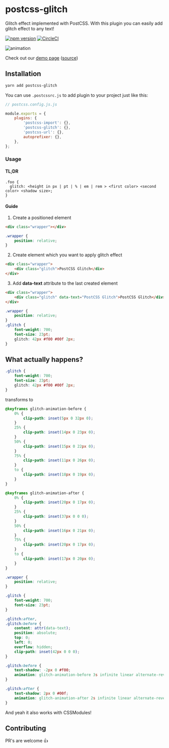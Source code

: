 # postcss-glitch

Glitch effect implemented with PostCSS. With this plugin you can easily add glitch effect to any text!

[![npm version](https://badge.fury.io/js/postcss-glitch.svg)](https://badge.fury.io/js/postcss-glitch)
[![CircleCI](https://circleci.com/gh/crftd/postcss-glitch/tree/master.svg?style=svg)](https://circleci.com/gh/crftd/postcss-glitch/tree/master.svg?style=svg)

![animation](http://g.recordit.co/COmXbvzGfg.gif)

Check out our [demo page](https://crftd.github.io/postcss-glitch/) ([source](https://github.com/crftd/postcss-glitch-demos))

## Installation

```bash
yarn add postcss-glitch
```

You can use `.postcssrc.js` to add plugin to your project just like this:

```javascript
// postcss.config.js.js

module.exports = {
	plugins: {
		'postcss-import': {},
		'postcss-glitch': {},
		'postcss-url': {},
		autoprefixer: {},
	},
};
```

### Usage

#### TL;DR

```
.foo {
  glitch: <height in px | pt | % | em | rem > <first color> <second color> <shadow size>;
}
```

#### Guide

1. Create a positioned element

```html
<div class="wrapper"></div>
```

```css
.wrapper {
	position: relative;
}
```

2. Create element which you want to apply glitch effect

```html
<div class="wrapper">
	<div class="glitch">PostCSS Glitch</div>
</div>
```

3. Add **data-text** attribute to the last created element

```html
<div class="wrapper">
	<div class="glitch" data-text="PostCSS Glitch">PostCSS Glitch</div>
</div>
```

```css
.wrapper {
	position: relative;
}
.glitch {
	font-weight: 700;
	font-size: 23pt;
	glitch: 42px #f00 #00f 2px;
}
```

## What actually happens?

```css
.glitch {
	font-weight: 700;
	font-size: 23pt;
	glitch: 42px #f00 #00f 2px;
}
```

transforms to

```css
@keyframes glitch-animation-before {
	0% {
		clip-path: inset(5px 0 32px 0);
	}
	25% {
		clip-path: inset(14px 0 23px 0);
	}
	50% {
		clip-path: inset(15px 0 22px 0);
	}
	75% {
		clip-path: inset(11px 0 26px 0);
	}
	to {
		clip-path: inset(18px 0 19px 0);
	}
}

@keyframes glitch-animation-after {
	0% {
		clip-path: inset(20px 0 17px 0);
	}
	25% {
		clip-path: inset(37px 0 0 0);
	}
	50% {
		clip-path: inset(16px 0 21px 0);
	}
	75% {
		clip-path: inset(20px 0 17px 0);
	}
	to {
		clip-path: inset(17px 0 20px 0);
	}
}

.wrapper {
	position: relative;
}

.glitch {
	font-weight: 700;
	font-size: 23pt;
}

.glitch:after,
.glitch:before {
	content: attr(data-text);
	position: absolute;
	top: 0;
	left: 0;
	overflow: hidden;
	clip-path: inset(42px 0 0 0);
}

.glitch:before {
	text-shadow: -2px 0 #f00;
	animation: glitch-animation-before 3s infinite linear alternate-reverse;
}

.glitch:after {
	text-shadow: 2px 0 #00f;
	animation: glitch-animation-after 2s infinite linear alternate-reverse;
}
```

And yeah it also works with CSSModules!

## Contributing

PR's are welcome 👍
